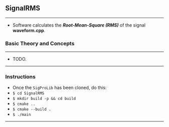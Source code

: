 ## SignalRMS
---
* Software calculates the ___Root-Mean-Square (RMS)___ of the signal __waveform.cpp__.
### Basic Theory and Concepts
---
* TODO.
---
### Instructions
* Once the `SigProLib` has been cloned, do this:
* `$ cd SignalRMS`
* `$ mkdir build -p && cd build`
* `$ cmake ..`
* `$ cmake --build .`
* `$ ./main`
---
